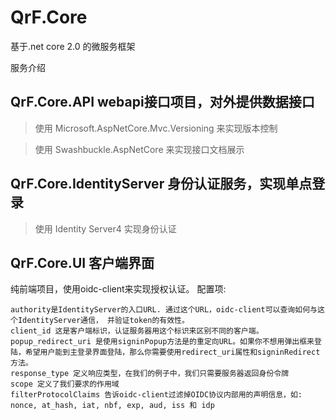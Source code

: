 # QrF.Core
基于.net core 2.0 的微服务框架

服务介绍
## QrF.Core.API webapi接口项目，对外提供数据接口

> 使用 Microsoft.AspNetCore.Mvc.Versioning 来实现版本控制

> 使用 Swashbuckle.AspNetCore 来实现接口文档展示

## QrF.Core.IdentityServer 身份认证服务，实现单点登录

> 使用 Identity Server4 实现身份认证

## QrF.Core.UI 客户端界面
纯前端项目，使用oidc-client来实现授权认证。
配置项:

```
authority是IdentityServer的入口URL. 通过这个URL，oidc-client可以查询如何与这个IdentityServer通信， 并验证token的有效性。
client_id 这是客户端标识，认证服务器用这个标识来区别不同的客户端。
popup_redirect_uri 是使用signinPopup方法是的重定向URL。如果你不想用弹出框来登陆，希望用户能到主登录界面登陆，那么你需要使用redirect_uri属性和signinRedirect 方法。
response_type 定义响应类型，在我们的例子中，我们只需要服务器返回身份令牌
scope 定义了我们要求的作用域
filterProtocolClaims 告诉oidc-client过滤掉OIDC协议内部用的声明信息，如: nonce, at_hash, iat, nbf, exp, aud, iss 和 idp

```
